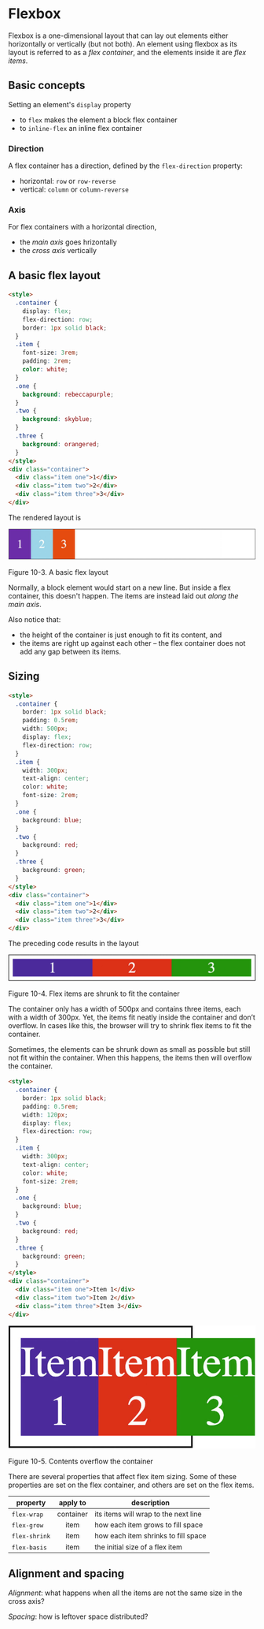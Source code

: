 # Flexbox

Flexbox is a one-dimensional layout that can lay out elements either horizontally or vertically (but not both). An element using flexbox as its layout is referred to as a *flex container*, and the elements inside it are *flex items*.

## Basic concepts

Setting an element's `display` property

- to `flex` makes the element a block flex container
- to `inline-flex` an inline flex container

### Direction

A flex container has a direction, defined by the `flex-direction` property:

- horizontal: `row` or `row-reverse`
- vertical: `column` or `column-reverse`

### Axis

For flex containers with a horizontal direction,

- the *main axis* goes hrizontally
- the *cross axis* vertically

## A basic flex layout

```html
<style>
  .container {
    display: flex;
    flex-direction: row;
    border: 1px solid black;
  }
  .item {
    font-size: 3rem;
    padding: 2rem;
    color: white;
  }
  .one {
    background: rebeccapurple;
  }
  .two {
    background: skyblue;
  }
  .three {
    background: orangered;
  }
</style>
<div class="container">
  <div class="item one">1</div>
  <div class="item two">2</div>
  <div class="item three">3</div>
</div>
```

The rendered layout is

![FIG 10-3](./Attardi_10_Fig3_HTML.jpg)

Figure 10-3. A basic flex layout

Normally, a block element would start on a new line. But inside a flex container, this doesn't happen. The items are instead laid out *along the main axis*.

Also notice that:

- the height of the container is just enough to fit its content, and
- the items are right up against each other – the flex container does not add any gap between its items.

## Sizing

```html
<style>
  .container {
    border: 1px solid black;
    padding: 0.5rem;
    width: 500px;
    display: flex;
    flex-direction: row;
  }
  .item {
    width: 300px;
    text-align: center;
    color: white;
    font-size: 2rem;
  }
  .one {
    background: blue;
  }
  .two {
    background: red;
  }
  .three {
    background: green;
  }
</style>
<div class="container">
  <div class="item one">1</div>
  <div class="item two">2</div>
  <div class="item three">3</div>
</div>
```

The preceding code results in the layout

![FIG 10-4](./Attardi_10_Fig4_HTML.jpg)

Figure 10-4. Flex items are shrunk to fit the container

The container only has a width of 500px and contains three items, each with a width of 300px. Yet, the items fit neatly inside the container and don’t overflow. In cases like this, the browser will try to shrink flex items to fit the container.

Sometimes, the elements can be shrunk down as small as possible but still not fit within the container. When this happens, the items then will overflow the container.

```html
<style>
  .container {
    border: 1px solid black;
    padding: 0.5rem;
    width: 120px;
    display: flex;
    flex-direction: row;
  }
  .item {
    width: 300px;
    text-align: center;
    color: white;
    font-size: 2rem;
  }
  .one {
    background: blue;
  }
  .two {
    background: red;
  }
  .three {
    background: green;
  }
</style>
<div class="container">
  <div class="item one">Item 1</div>
  <div class="item two">Item 2</div>
  <div class="item three">Item 3</div>
</div>
```

![FIG 10-5](./Attradi_10_Fig5_HTML.jpg)

Figure 10-5. Contents overflow the container

There are several properties that affect flex item sizing. Some of these properties are set on the flex container, and others are set on the flex items.

| property      | apply to  | description
|---------------|:---------:|-------------
| `flex-wrap`   | container | its items will wrap to the next line
| `flex-grow`   | item      | how each item grows to fill space
| `flex-shrink` | item      | how each item shrinks to fill space
| `flex-basis`  | item      | the initial size of a flex item

## Alignment and spacing

*Alignment*: what happens when all the items are not the same size in the cross axis?

*Spacing*: how is leftover space distributed?

